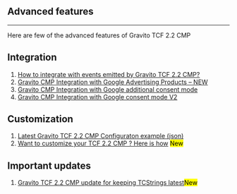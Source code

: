Advanced features
--------------------
--------------------
Here are few of the advanced features of Gravito TCF 2.2 CMP

Integration
--------------------
1. [How to integrate with events emitted by Gravito TCF 2.2 CMP?](./advanced/integration.md)
2. [Gravito CMP Integration with Google Advertising Products – NEW](./advanced/googleadproducts.md)
3. [Gravito CMP Integration with Google additional consent mode](./advanced/googleacm.md)
4. [Gravito CMP Integration with Google consent mode V2](./advanced/googleconsentmode.md)

Customization
--------------------
1. [Latest Gravito TCF 2.2 CMP Configuraton example (json)](./advanced/version3.md)
2. [Want to customize your TCF 2.2 CMP ? Here is how](./advanced/customization.md) <mark>New</mark>

Important updates
--------------------
1. [Gravito TCF 2.2 CMP update for keeping TCStrings latest](./advanced/Resurfacing.md)<mark>New</mark>
